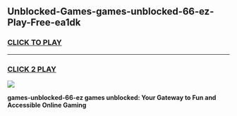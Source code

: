 
## Unblocked-Games-games-unblocked-66-ez-Play-Free-ea1dk
<h3>
<a href="https://premium76.site?title=games-unblocked-66-ez&ref=17A">CLICK TO PLAY</a></h3>
<hr>

<h3>
<a href="https://premium76.site?title=games-unblocked-66-ez&ref=17A">CLICK 2 PLAY</a>
  
</h3>

<a href="https://premium76.site?title=games-unblocked-66-ez&ref=17A"><img src="https://clearcache.store/games.png"></a>


**games-unblocked-66-ez games unblocked: Your Gateway to Fun and Accessible Online Gaming**
